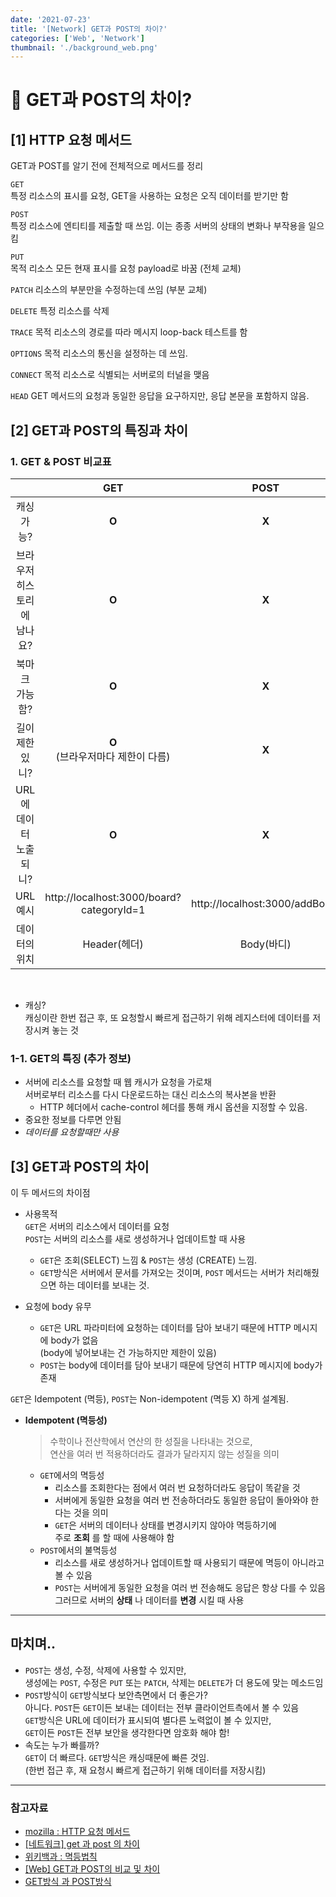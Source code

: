 ```yaml
---
date: '2021-07-23'
title: '[Network] GET과 POST의 차이?'
categories: ['Web', 'Network']
thumbnail: './background_web.png'
---
```


# 🤔 GET과 POST의 차이?

## **[1]** HTTP 요청 메서드

GET과 POST를 알기 전에 전체적으로 메서드를 정리

`GET`  
특정 리소스의 표시를 요청, GET을 사용하는 요청은 오직 데이터를 받기만 함

`POST`  
특정 리소스에 엔티티를 제출할 때 쓰임. 이는 종종 서버의 상태의 변화나 부작용을 일으킴

`PUT`  
목적 리소스 모든 현재 표시를 요청 payload로 바꿈 (전체 교체)

`PATCH` 리소스의 부분만을 수정하는데 쓰임 (부분 교체)

`DELETE` 특정 리소스를 삭제

`TRACE` 목적 리소스의 경로를 따라 메시지 loop-back 테스트를 함

`OPTIONS` 목적 리소스의 통신을 설정하는 데 쓰임.

`CONNECT` 목적 리소스로 식별되는 서버로의 터널을 맺음

`HEAD` GET 메서드의 요청과 동일한 응답을 요구하지만, 응답 본문을 포함하지 않음.

## **[2]** GET과 POST의 특징과 차이

### 1. GET & POST 비교표

|                             |                   GET                    |              POST              |
| :-------------------------: | :--------------------------------------: | :----------------------------: |
|         캐싱 가능?          |                  **O**                   |             **X**              |
| 브라우저 히스토리에 남나요? |                  **O**                   |             **X**              |
|       북마크 가능함?        |                  **O**                   |             **X**              |
|       길이 제한 있니?       |  **O** <br/> (브라우저마다 제한이 다름)  |             **X**              |
|   URL에 데이터 노출되니?    |                  **O**                   |             **X**              |
|          URL 예시           | http://localhost:3000/board?categoryId=1 | http://localhost:3000/addBoard |
|        데이터의 위치        |               Header(헤더)               |           Body(바디)           |

<br/>

- 캐싱?  
  캐싱이란 한번 접근 후, 또 요청할시 빠르게 접근하기 위해 레지스터에 데이터를 저장시켜 놓는 것

### 1-1. GET의 특징 (추가 정보)

- 서버에 리소스를 요청할 때 웹 캐시가 요청을 가로채  
   서버로부터 리소스를 다시 다운로드하는 대신 리소스의 복사본을 반환
  - HTTP 헤더에서 cache-control 헤더를 통해 캐시 옵션을 지정할 수 있음.
- 중요한 정보를 다루면 안됨
- _데이터를 요청할때만 사용_

## **[3]** GET과 POST의 차이

이 두 메서드의 차이점

- 사용목적  
  `GET`은 서버의 리소스에서 데이터를 요청  
  `POST`는 서버의 리소스를 새로 생성하거나 업데이트할 때 사용

  - `GET`은 조회(SELECT) 느낌 & `POST`는 생성 (CREATE) 느낌.
  - `GET`방식은 서버에서 문서를 가져오는 것이며, `POST` 메서드는 서버가 처리해줬으면 하는 데이터를 보내는 것.

- 요청에 body 유무
  - `GET`은 URL 파라미터에 요청하는 데이터를 담아 보내기 때문에 HTTP 메시지에 body가 없음  
    (body에 넣어보내는 건 가능하지만 제한이 있음)
  - `POST`는 body에 데이터를 담아 보내기 때문에 당연히 HTTP 메시지에 body가 존재

`GET`은 Idempotent (멱등), `POST`는 Non-idempotent (멱등 X) 하게 설계됨.

- **Idempotent (멱등성)**

  > 수학이나 전산학에서 연산의 한 성질을 나타내는 것으로,  
  > 연산을 여러 번 적용하더라도 결과가 달라지지 않는 성질을 의미

  - `GET`에서의 멱등성
    - 리소스를 조회한다는 점에서 여러 번 요청하더라도 응답이 똑같을 것
    - 서버에게 동일한 요청을 여러 번 전송하더라도 동일한 응답이 돌아와야 한다는 것을 의미
    - `GET`은 서버의 데이터나 상태를 변경시키지 않아야 멱등하기에  
      주로 **조회** 를 할 때에 사용해야 함
  - `POST`에서의 불멱등성
    - 리소스를 새로 생성하거나 업데이트할 때 사용되기 때문에 멱등이 아니라고 볼 수 있음
    - `POST`는 서버에게 동일한 요청을 여러 번 전송해도 응답은 항상 다를 수 있음  
      그러므로 서버의 **상태** 나 데이터를 **변경** 시킬 때 사용

---

## 마치며..

- `POST`는 생성, 수정, 삭제에 사용할 수 있지만,  
  생성에는 `POST`, 수정은 `PUT` 또는 `PATCH`, 삭제는 `DELETE`가 더 용도에 맞는 메소드임
- `POST`방식이 `GET`방식보다 보안측면에서 더 좋은가?  
  아니다. `POST`든 `GET`이든 보내는 데이터는 전부 클라이언트측에서 볼 수 있음  
  `GET`방식은 URL에 데이터가 표시되여 별다른 노력없이 볼 수 있지만,  
  `GET`이든 `POST`든 전부 보안을 생각한다면 암호화 해야 함!
- 속도는 누가 빠를까?  
  `GET`이 더 빠르다. `GET`방식은 캐싱때문에 빠른 것임.  
  (한번 접근 후, 재 요청시 빠르게 접근하기 위해 데이터를 저장시킴)

---

### 참고자료

- [mozilla : HTTP 요청 메서드](https://developer.mozilla.org/ko/docs/Web/HTTP/Methods)
- [[네트워크] get 과 post 의 차이](https://noahlogs.tistory.com/35)
- [위키백과 : 멱등법칙](https://ko.wikipedia.org/wiki/멱등법칙)
- [[Web] GET과 POST의 비교 및 차이](https://mangkyu.tistory.com/17)
- [GET방식 과 POST방식](https://mommoo.tistory.com/60)
